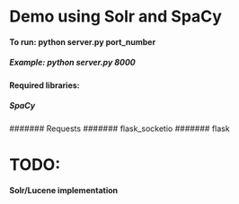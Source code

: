 # Demo using Solr and SpaCy

#### To run: python server.py port_number <br />
##### Example: python server.py 8000

#### Required libraries:
##### SpaCy
####### Requests
####### flask_socketio
####### flask

# TODO:
#### Solr/Lucene implementation
